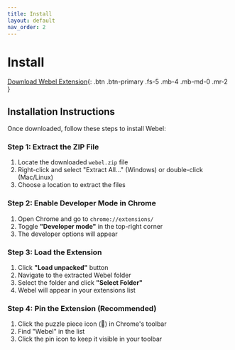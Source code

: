 ```yaml
---
title: Install
layout: default
nav_order: 2
---
```


# Install

[Download Webel Extension](https://github.com/elijahcantu/webel/releases/download/v1.0.0/webel.zip){: .btn .btn-primary .fs-5 .mb-4 .mb-md-0 .mr-2 }

## Installation Instructions

Once downloaded, follow these steps to install Webel:

### Step 1: Extract the ZIP File
1. Locate the downloaded `webel.zip` file
2. Right-click and select "Extract All..." (Windows) or double-click (Mac/Linux)
3. Choose a location to extract the files

### Step 2: Enable Developer Mode in Chrome
1. Open Chrome and go to `chrome://extensions/`
2. Toggle **"Developer mode"** in the top-right corner
3. The developer options will appear

### Step 3: Load the Extension
1. Click **"Load unpacked"** button
2. Navigate to the extracted Webel folder
3. Select the folder and click **"Select Folder"**
4. Webel will appear in your extensions list

### Step 4: Pin the Extension (Recommended)
1. Click the puzzle piece icon (🧩) in Chrome's toolbar
2. Find "Webel" in the list
3. Click the pin icon to keep it visible in your toolbar

